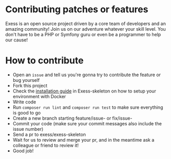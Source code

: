 # Contributing patches or features

Exess is an open source project driven by a core team of developers and an amazing community! 
Join us on our adventure whatever your skill level. 
You don't have to be a PHP or Symfony guru or even be a programmer to help our cause!

# How to contribute

- Open an `issue` and tell us you're gonna try to contribute the feature or bug yourself
- Fork this project
- Check the [installation guide](https://github.com/exesser/exess-skeleton/blob/main/docs/installation.md) in Exess-skeleton on how to setup your environment with Docker
- Write code
- Run `composer run lint` and `composer run test` to make sure everything is good to go
- Create a new branch starting feature/issue-<issue-number> or fix/issue-<issue-number>
- Commit your code (make sure your commit messages also include the issue number)
- Send a pr to exess/exess-skeleton
- Wait for us to review and merge your pr, and in the meantime ask a colleague or friend to review it!
- Good job!
